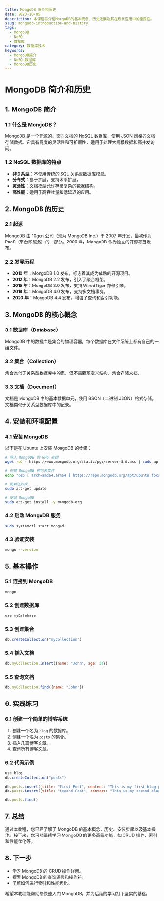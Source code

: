 ```yaml
---
title: MongoDB 简介和历史
date: 2023-10-05
description: 本课程将介绍MongoDB的基本概念、历史发展及其在现代应用中的重要性。
slug: mongodb-introduction-and-history
tags:
  - MongoDB
  - NoSQL
  - 数据库
category: 数据库技术
keywords:
  - MongoDB简介
  - NoSQL数据库
  - MongoDB历史
---
```


# MongoDB 简介和历史

## 1. MongoDB 简介

### 1.1 什么是 MongoDB？
MongoDB 是一个开源的、面向文档的 NoSQL 数据库，使用 JSON 风格的文档存储数据。它具有高度的灵活性和可扩展性，适用于处理大规模数据和高并发访问。

### 1.2 NoSQL 数据库的特点
- **非关系型**：不使用传统的 SQL 关系型数据库模型。
- **分布式**：易于扩展，支持水平扩展。
- **灵活性**：文档模型允许存储复杂的数据结构。
- **高性能**：适用于高吞吐量和低延迟的应用。

## 2. MongoDB 的历史

### 2.1 起源
MongoDB 由 10gen 公司（现为 MongoDB Inc.）于 2007 年开发，最初作为 PaaS（平台即服务）的一部分。2009 年，MongoDB 作为独立的开源项目发布。

### 2.2 发展历程
- **2010 年**：MongoDB 1.0 发布，标志着其成为成熟的开源项目。
- **2012 年**：MongoDB 2.2 发布，引入了聚合框架。
- **2015 年**：MongoDB 3.0 发布，支持 WiredTiger 存储引擎。
- **2018 年**：MongoDB 4.0 发布，支持多文档事务。
- **2020 年**：MongoDB 4.4 发布，增强了查询和索引功能。

## 3. MongoDB 的核心概念

### 3.1 数据库（Database）
MongoDB 中的数据库是集合的物理容器。每个数据库在文件系统上都有自己的一组文件。

### 3.2 集合（Collection）
集合类似于关系型数据库中的表，但不需要预定义结构。集合存储文档。

### 3.3 文档（Document）
文档是 MongoDB 中的基本数据单元，使用 BSON（二进制 JSON）格式存储。文档类似于关系型数据库中的记录。

## 4. 安装和环境配置

### 4.1 安装 MongoDB
以下是在 Ubuntu 上安装 MongoDB 的步骤：

```bash
# 导入 MongoDB 的 GPG 密钥
wget -qO - https://www.mongodb.org/static/pgp/server-5.0.asc | sudo apt-key add -

# 创建 MongoDB 的列表文件
echo "deb [ arch=amd64,arm64 ] https://repo.mongodb.org/apt/ubuntu focal/mongodb-org/5.0 multiverse" | sudo tee /etc/apt/sources.list.d/mongodb-org-5.0.list

# 更新包列表
sudo apt-get update

# 安装 MongoDB
sudo apt-get install -y mongodb-org
```

### 4.2 启动 MongoDB 服务
```bash
sudo systemctl start mongod
```

### 4.3 验证安装
```bash
mongo --version
```

## 5. 基本操作

### 5.1 连接到 MongoDB
```bash
mongo
```

### 5.2 创建数据库
```javascript
use myDatabase
```

### 5.3 创建集合
```javascript
db.createCollection("myCollection")
```

### 5.4 插入文档
```javascript
db.myCollection.insert({name: "John", age: 30})
```

### 5.5 查询文档
```javascript
db.myCollection.find({name: "John"})
```

## 6. 实践练习

### 6.1 创建一个简单的博客系统
1. 创建一个名为 `blog` 的数据库。
2. 创建一个名为 `posts` 的集合。
3. 插入几篇博客文章。
4. 查询所有博客文章。

### 6.2 代码示例
```javascript
use blog
db.createCollection("posts")

db.posts.insert({title: "First Post", content: "This is my first blog post."})
db.posts.insert({title: "Second Post", content: "This is my second blog post."})

db.posts.find()
```

## 7. 总结
通过本教程，您已经了解了 MongoDB 的基本概念、历史、安装步骤以及基本操作。接下来，您可以继续学习 MongoDB 的更多高级功能，如 CRUD 操作、索引和性能优化等。

## 8. 下一步
- 学习 MongoDB 的 CRUD 操作详解。
- 探索 MongoDB 的查询语言和操作符。
- 了解如何进行索引和性能优化。

希望本教程能帮助您快速入门 MongoDB，并为后续的学习打下坚实的基础。